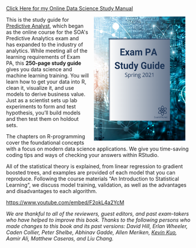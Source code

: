 [Click Here for my Online Data Science Study Manual](https://www.futuroinsight.com/PA-R-Study-Manual/)

<img src="https://raw.githubusercontent.com/sdcastillo/ExamPAContent/master/Exam PA Study Guide.png" width="250" height="340" alt="Cover image" align="right" style="margin: 0 1em 0 1em" />This is the study guide for [Predictive Analyst](https://www.futuroinsight.com/), which began as the online course for the SOA's Predictive Analytics exam and has expanded to the industry of analytics. While meeting all of the learning requirements of Exam PA, this **250-page study guide** gives you data science and machine learning training. You will learn how to get your data into R, clean it, visualize it, and use models to derive business value.  Just as a scientist sets up lab experiments to form and test hypothesis, you’ll build models and then test them on holdout sets.

The chapters on R-programming cover the foundational concepts with a focus on modern data science applications.  We give you time-saving coding tips and ways of checking your answers within RStudio.

All of the statistical theory is explained, from linear regression to gradient boosted trees, and examples are provided of each model that you can reproduce.  Following the course materials “An Introduction to Statistical Learning“, we discuss model training, validation, as well as the advantages and disadvantages to each algorithm.

https://www.youtube.com/embed/F2okL4a2YcM

*We are thankful to all of the reviewers, guest editors, and past exam-takers who have helped to improve this book.  Thanks to the following persons who made changes to this book and its past versions: David Hill, Erlan Wheeler, Caden Collier, Peter Shelbe, Abhinav Gadde, Allen Meriken, [Kevin Kuo](https://github.com/kevinykuo), Aamir Ali, Matthew Caseras, and Liu Chang.*
